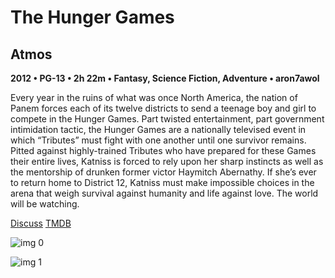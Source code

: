 # The Hunger Games

## Atmos

**2012 • PG-13 • 2h 22m • Fantasy, Science Fiction, Adventure • aron7awol**

Every year in the ruins of what was once North America, the nation of Panem forces each of its twelve districts to send a teenage boy and girl to compete in the Hunger Games.  Part twisted entertainment, part government intimidation tactic, the Hunger Games are a nationally televised event in which “Tributes” must fight with one another until one survivor remains.  Pitted against highly-trained Tributes who have prepared for these Games their entire lives, Katniss is forced to rely upon her sharp instincts as well as the mentorship of drunken former victor Haymitch Abernathy.  If she’s ever to return home to District 12, Katniss must make impossible choices in the arena that weigh survival against humanity and life against love. The world will be watching.

[Discuss](https://www.avsforum.com/threads/bass-eq-for-filtered-movies.2995212/post-57222576)  [TMDB](70160)

![img 0](https://i.imgur.com/aIWmCUd.jpg)

![img 1](https://i.imgur.com/7AOpls0.png)

